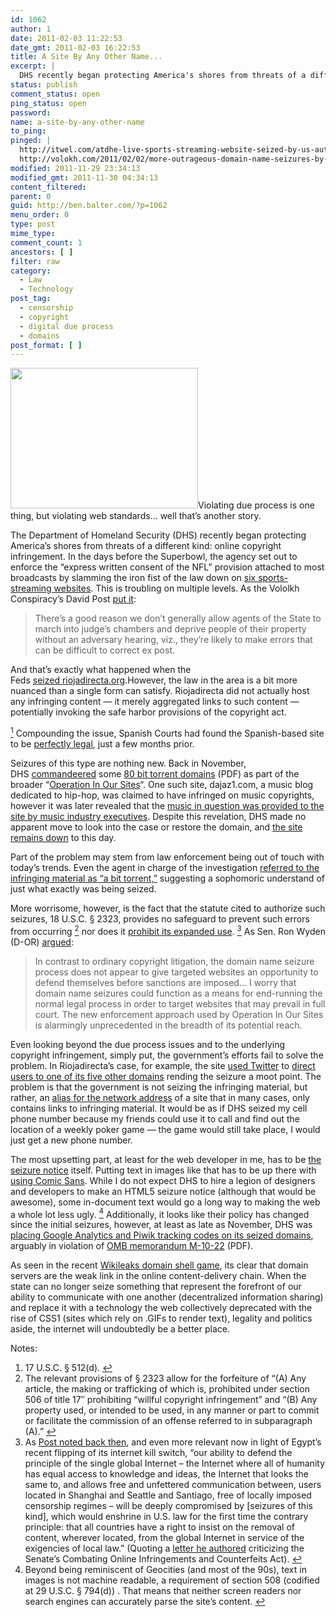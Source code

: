 ```yaml
---
id: 1062
author: 1
date: 2011-02-03 11:22:53
date_gmt: 2011-02-03 16:22:53
title: A Site By Any Other Name...
excerpt: |
  DHS recently began protecting America's shores from threats of a different kind: online copyright infringement. In the days before the Superbowl, the agency set out to enforce the "express written consent of the NFL" provision attached to most broadcasts by slamming the iron fist of the law down on six sports-streaming websites.
status: publish
comment_status: open
ping_status: open
password:
name: a-site-by-any-other-name
to_ping:
pinged: |
  http://itwel.com/atdhe-live-sports-streaming-website-seized-by-us-authorities.php
  http://volokh.com/2011/02/02/more-outrageous-domain-name-seizures-by-our-vigilant-dept-of-homeland-security/
modified: 2011-11-29 23:34:13
modified_gmt: 2011-11-30 04:34:13
content_filtered:
parent: 0
guid: http://ben.balter.com/?p=1062
menu_order: 0
type: post
mime_type:
comment_count: 1
ancestors: [ ]
filter: raw
category:
  - Law
  - Technology
post_tag:
  - censorship
  - copyright
  - digital due process
  - domains
post_format: [ ]
---
```

<img class="size-medium wp-image-1064 alignright" title="DHS Seizure Notice" src="http://ben.balter.com/wp-content/uploads/2011/02/IPRC_Seized_2010_11-300x225.gif" alt="" width="300" height="225" />Violating due process is one thing, but violating web standards… well that’s another story.

The Department of Homeland Security (DHS) recently began protecting America’s shores from threats of a different kind: online copyright infringement. In the days before the Superbowl, the agency set out to enforce the “express written consent of the NFL” provision attached to most broadcasts by slamming the iron fist of the law down on [six sports-streaming websites][1]. This is troubling on multiple levels. As the Vololkh Conspiracy’s David Post [put it][2]:

> There’s a good reason we don’t generally allow agents of the State to march into judge’s chambers and deprive people of their property without an adversary hearing, viz., they’re likely to make errors that can be difficult to correct ex post.

And that’s exactly what happened when the Feds [seized riojadirecta.org][3].<!--more-->However, the law in the area is a bit more nuanced than a single form can satisfy. Riojadirecta did not actually host any infringing content — it merely aggregated links to such content — potentially invoking the safe harbor provisions of the copyright act. 

<a class="simple-footnote" title="17 U.S.C. § 512(d)." id="return-note-2020-1" href="#note-2020-1"><sup>1</sup></a> Compounding the issue, Spanish Courts had found the Spanish-based site to be [perfectly legal][4], just a few months prior.

Seizures of this type are nothing new. Back in November, DHS [commandeered][5] some [80 bit torrent domains][6] (PDF) as part of the broader “[Operation In Our Sites][7]“. One such site, dajaz1.com, a music blog dedicated to hip-hop, was claimed to have infringed on music copyrights, however it was later revealed that the [music in question was provided to the site by music industry executives][8]. Despite this revelation, DHS made no apparent move to look into the case or restore the domain, and [the site remains down][9] to this day.

Part of the problem may stem from law enforcement being out of touch with today’s trends. Even the agent in charge of the investigation [referred to the infringing material as “a bit torrent,”][10] suggesting a sophomoric understand of just what exactly was being seized.

More worrisome, however, is the fact that the statute cited to authorize such seizures, 18 U.S.C. § 2323, provides no safeguard to prevent such errors from occurring <a class="simple-footnote" title="The relevant provisions of § 2323 allow for the forfeiture of &#8220;(A) Any article, the making or trafficking of which is, prohibited under section 506 of title 17&#8243; prohibiting “willful copyright infringement” and &#8220;(B) Any property used, or intended to be used, in any manner or part to commit or facilitate the commission of an offense referred to in subparagraph (A).&#8221;" id="return-note-2020-2" href="#note-2020-2"><sup>2</sup></a> nor does it [prohibit its expanded use][11]. <a class="simple-footnote" title="As Post noted back then, and even more relevant now in light of Egypt&#8217;s recent flipping of its internet kill switch, &#8220;our ability to defend the principle of the single global Internet – the Internet where all of humanity has equal access to knowledge and ideas, the Internet that looks the same to, and allows free and unfettered communication between, users located in Shanghai and Seattle and Santiago, free of locally imposed censorship regimes – will be deeply compromised by [seizures of this kind], which would enshrine in U.S. law for the first time the contrary principle: that all countries have a right to insist on the removal of content, wherever located, from the global Internet in service of the exigencies of local law.&#8221; (Quoting a letter he authored criticizing the Senate&#8217;s Combating Online Infringements and Counterfeits Act)." id="return-note-2020-3" href="#note-2020-3"><sup>3</sup></a> As Sen. Ron Wyden (D-OR) [argued][12]:

> In contrast to ordinary copyright litigation, the domain name seizure process does not appear to give targeted websites an opportunity to defend themselves before sanctions are imposed… I worry that domain name seizures could function as a means for end-running the normal legal process in order to target websites that may prevail in full court. The new enforcement approach used by Operation In Our Sites is alarmingly unprecedented in the breadth of its potential reach.

Even looking beyond the due process issues and to the underlying copyright infringement, simply put, the government’s efforts fail to solve the problem. In Riojadirecta’s case, for example, the site [used Twitter][13] to [direct users to one of its five other domains][3] rending the seizure a moot point. The problem is that the government is not seizing the infringing material, but rather, an [alias for the network address][14] of a site that in many cases, only contains links to infringing material. It would be as if DHS seized my cell phone number because my friends could use it to call and find out the location of a weekly poker game — the game would still take place, I would just get a new phone number.

The most upsetting part, at least for the web developer in me, has to be [the seizure notice][15] itself. Putting text in images like that has to be up there with [using Comic Sans][16]. While I do not expect DHS to hire a legion of designers and developers to make an HTML5 seizure notice (although that would be awesome), some in-document text would go a long way to making the web a whole lot less ugly. <a class="simple-footnote" title="Beyond being reminiscent of Geocities (and most of the 90s), text in images is not machine readable, a requirement of section 508 (codified at 29 U.S.C. § 794(d)) . That means that neither screen readers nor search engines can accurately parse the site&#8217;s content." id="return-note-2020-4" href="#note-2020-4"><sup>4</sup></a> Additionally, it looks like their policy has changed since the initial seizures, however, at least as late as November, DHS was [placing Google Analytics and Piwik tracking codes on its seized domains][17], arguably in violation of [OMB memorandum M-10-22][18] (PDF).

As seen in the recent [Wikileaks domain shell game][19], its clear that domain servers are the weak link in the online content-delivery chain. When the state can no longer seize something that represent the forefront of our ability to communicate with one another (decentralized information sharing) and replace it with a technology the web collectively deprecated with the rise of CSS1 (sites which rely on .GIFs to render text), legality and politics aside, the internet will undoubtedly be a better place.

<div class="simple-footnotes">
  <p class="notes">
    Notes:
  </p>
  
  <ol>
    <li id="note-2020-1">
      17 U.S.C. § 512(d). <a href="#return-note-2020-1">↩</a>
    </li>
    <li id="note-2020-2">
      The relevant provisions of § 2323 allow for the forfeiture of “(A) Any article, the making or trafficking of which is, prohibited under section 506 of title 17″ prohibiting “willful copyright infringement” and “(B) Any property used, or intended to be used, in any manner or part to commit or facilitate the commission of an offense referred to in subparagraph (A).” <a href="#return-note-2020-2">↩</a>
    </li>
    <li id="note-2020-3">
      As <a href="http://volokh.com/2010/12/01/copyright-enforcement-tail-wags-internet-dog-contd-or-what-the-hell-ever-happened-to-due-process/">Post noted back then</a>, and even more relevant now in light of Egypt’s recent flipping of its internet kill switch, “our ability to defend the principle of the single global Internet – the Internet where all of humanity has equal access to knowledge and ideas, the Internet that looks the same to, and allows free and unfettered communication between, users located in Shanghai and Seattle and Santiago, free of locally imposed censorship regimes – will be deeply compromised by [seizures of this kind], which would enshrine in U.S. law for the first time the contrary principle: that all countries have a right to insist on the removal of content, wherever located, from the global Internet in service of the exigencies of local law.” (Quoting a <a href="http://volokh.com/2010/12/01/copyright-enforcement-tail-wags-internet-dog-contd-or-what-the-hell-ever-happened-to-due-process/">letter he authored</a> criticizing the Senate’s Combating Online Infringements and Counterfeits Act). <a href="#return-note-2020-3">↩</a>
    </li>
    <li id="note-2020-4">
      Beyond being reminiscent of Geocities (and most of the 90s), text in images is not machine readable, a requirement of section 508 (codified at 29 U.S.C. § 794(d)) . That means that neither screen readers nor search engines can accurately parse the site’s content. <a href="#return-note-2020-4">↩</a>
    </li>
  </ol>
</div>

 [1]: http://itwel.com/atdhe-live-sports-streaming-website-seized-by-us-authorities.php
 [2]: http://volokh.com/2011/02/02/more-outrageous-domain-name-seizures-by-our-vigilant-dept-of-homeland-security/
 [3]: http://www.huffingtonpost.com/2011/02/02/rojadirecta-org-seized_n_817458.html
 [4]: http://torrentfreak.com/sports-streaming-torrent-links-site-victorious-in-court-100510/
 [5]: http://torrentfreak.com/u-s-government-seizes-bittorrent-search-engine-domain-and-more-101126/
 [6]: http://www.ice.gov/doclib/news/releases/2010/domain_names.pdf
 [7]: http://www.ice.gov/news/releases/1006/100630losangeles.htm
 [8]: http://www.nytimes.com/2010/12/20/business/media/20music.html?_r=1&ref=todayspaper
 [9]: http://dajaz1.com/
 [10]: http://arstechnica.com/tech-policy/news/2010/12/busting-bittorrent.ars
 [11]: http://www.copyhype.com/2011/02/can-google-be-seized-by-ice/
 [12]: http://arstechnica.com/tech-policy/news/2011/02/senator-us-domain-name-seizures-alarmingly-unprecedented.ars?utm_source=rss&utm_medium=rss&utm_campaign=rss
 [13]: http://twitter.com/#!/rojadirecta/status/32348722188779520
 [14]: http://en.wikipedia.org/wiki/Domain_name
 [15]: http://dajaz1.com/IPRC_Seized_2010_11.gif
 [16]: http://bancomicsans.com/
 [17]: http://qbit.cc/homeland-security-tracking-visits-to-seized-domains-using-google-analytics-and-piwik/
 [18]: http://www.whitehouse.gov/sites/default/files/omb/assets/memoranda_2010/m10-22.pdf
 [19]: http://gawker.com/#!5704966/wikileaks-loses-its-domain